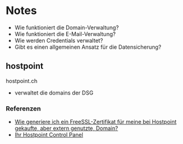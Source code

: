# Notes

* Wie funktioniert die Domain-Verwaltung?
* Wie funktioniert die E-Mail-Verwaltung?
* Wie werden Credentials verwaltet?
* Gibt es einen allgemeinen Ansatz für die Datensicherung?

## hostpoint

hostpoint.ch

- verwaltet die domains der DSG

### Referenzen
- [Wie generiere ich ein FreeSSL-Zertifikat für meine bei Hostpoint gekaufte, aber extern genutzte, Domain?](https://support.hostpoint.ch/de/produkte/sicherheit/freessl/wie-generiere-ich-ein-freessl-zertifikat-fuer-meine-bei-hostpoint-gekaufte-aber-extern-genutzte-domain)
- [Ihr Hostpoint Control Panel](https://support.hostpoint.ch/de/technisches/control-panel/haeufig-gestellte-fragen/ihr-hostpoint-control-panel)